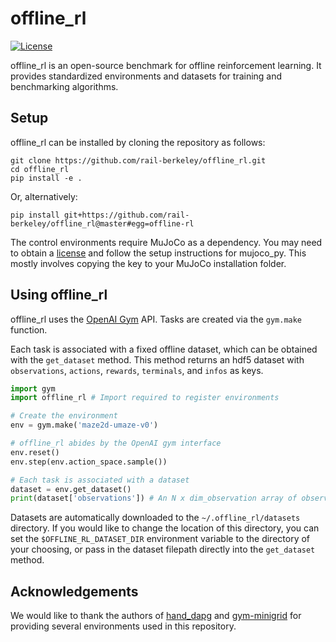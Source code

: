 # offline_rl
[![License](https://img.shields.io/badge/License-Apache%202.0-blue.svg)](https://opensource.org/licenses/Apache-2.0)


offline_rl is an open-source benchmark for offline reinforcement learning. It provides standardized environments and datasets for training and benchmarking algorithms.

## Setup

offline_rl can be installed by cloning the repository as follows:
```
git clone https://github.com/rail-berkeley/offline_rl.git
cd offline_rl
pip install -e .
```

Or, alternatively:
```
pip install git+https://github.com/rail-berkeley/offline_rl@master#egg=offline-rl
```

The control environments require MuJoCo as a dependency. You may need to obtain a [license](https://www.roboti.us/license.html) and follow the setup instructions for mujoco_py. This mostly involves copying the key to your MuJoCo installation folder.

## Using offline_rl

offline_rl uses the [OpenAI Gym](https://github.com/openai/gym) API. Tasks are created via the `gym.make` function.

Each task is associated with a fixed offline dataset, which can be obtained with the `get_dataset` method. This method returns an hdf5 dataset with `observations`, `actions`, `rewards`, `terminals`, and `infos` as keys. 

```python
import gym
import offline_rl # Import required to register environments

# Create the environment
env = gym.make('maze2d-umaze-v0')

# offline_rl abides by the OpenAI gym interface
env.reset()
env.step(env.action_space.sample())

# Each task is associated with a dataset
dataset = env.get_dataset()
print(dataset['observations']) # An N x dim_observation array of observations
```

Datasets are automatically downloaded to the `~/.offline_rl/datasets` directory. If you would like to change the location of this directory, you can set the `$OFFLINE_RL_DATASET_DIR` environment variable to the directory of your choosing, or pass in the dataset filepath directly into the `get_dataset` method.

## Acknowledgements

We would like to thank the authors of [hand_dapg](https://github.com/aravindr93/hand_dapg) and [gym-minigrid](https://github.com/maximecb/gym-minigrid) for providing several environments used in this repository.

